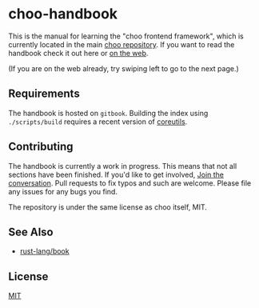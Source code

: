 # choo-handbook
This is the manual for learning the "choo frontend framework", which is
currently located in the main [choo repository][choo]. If you want to read the
handbook check it out here or [on the web][web].

(If you are on the web already, try swiping left to go to the next page.)

## Requirements
The handbook is hosted on `gitbook`. Building the index using `./scripts/build`
requires a recent version of [coreutils][coreutils].

## Contributing
The handbook is currently a work in progress. This means that not all sections
have been finished. If you'd like to get involved, [Join the
conversation][join]. Pull requests to fix typos and such are welcome. Please
file any issues for any bugs you find.

The repository is under the same license as choo itself, MIT.

## See Also
- [rust-lang/book](https://github.com/rust-lang/book)

## License
[MIT](https://tldrlegal.com/license/mit-license)

[choo]: https://github.com/yoshuawuyts/choo
[web]: https://yoshuawuyts.gitbooks.io/choo/content/
[coreutils]: http://www.gnu.org/software/coreutils/coreutils.html
[join]: https://github.com/yoshuawuyts/choo-handbook/issues/10
